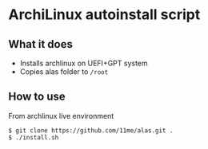 # ArchiLinux autoinstall script

## What it does
- Installs archlinux on UEFI+GPT system
- Copies alas folder to `/root`

## How to use
From archlinux live environment

    $ git clone https://github.com/11me/alas.git .
    $ ./install.sh
